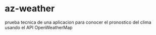 # az-weather
prueba tecnica de una aplicacion para conocer el pronostico del clima usando el API OpenWeatherMap
